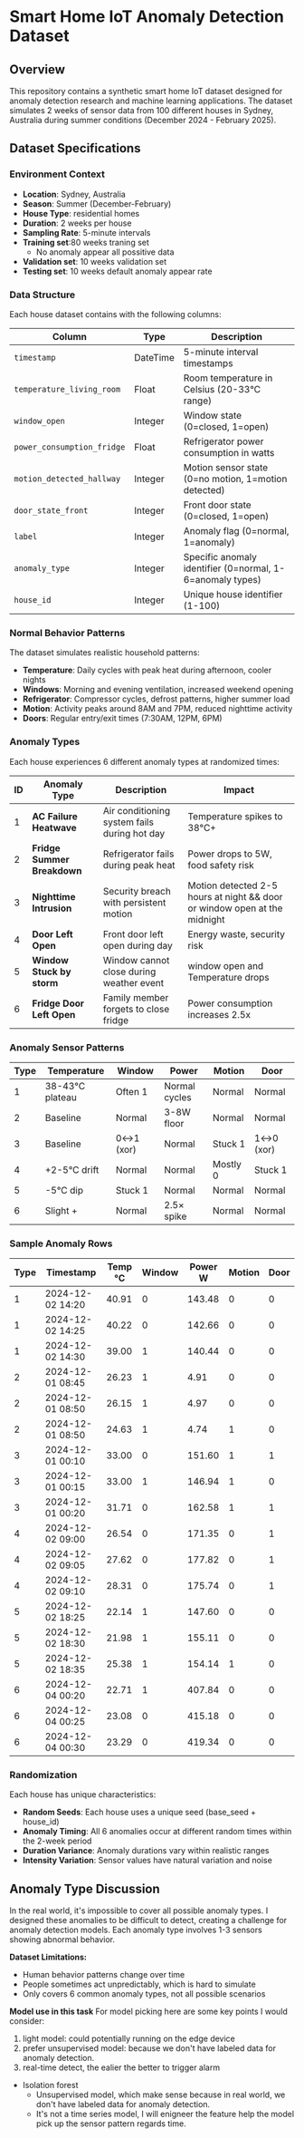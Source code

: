 # Smart Home IoT Anomaly Detection Dataset

## Overview

This repository contains a synthetic smart home IoT dataset designed for anomaly detection research and machine learning applications. The dataset simulates 2 weeks of sensor data from 100 different houses in Sydney, Australia during summer conditions (December 2024 - February 2025).

## Dataset Specifications

### Environment Context
- **Location**: Sydney, Australia
- **Season**: Summer (December-February)
- **House Type**: residential homes
- **Duration**: 2 weeks per house
- **Sampling Rate**: 5-minute intervals
- **Training set**:80 weeks traning set
    - No anomaly appear all possitive data
- **Validation set**: 10 weeks validation set
- **Testing set**: 10 weeks default anomaly appear rate

### Data Structure

Each house dataset contains with the following columns:

| Column | Type | Description |
|--------|------|-------------|
| `timestamp` | DateTime | 5-minute interval timestamps |
| `temperature_living_room` | Float | Room temperature in Celsius (20-33°C range) |
| `window_open` | Integer | Window state (0=closed, 1=open) |
| `power_consumption_fridge` | Float | Refrigerator power consumption in watts |
| `motion_detected_hallway` | Integer | Motion sensor state (0=no motion, 1=motion detected) |
| `door_state_front` | Integer | Front door state (0=closed, 1=open) |
| `label` | Integer | Anomaly flag (0=normal, 1=anomaly) |
| `anomaly_type` | Integer | Specific anomaly identifier (0=normal, 1-6=anomaly types) |
| `house_id` | Integer | Unique house identifier (1-100) |

### Normal Behavior Patterns

The dataset simulates realistic household patterns:

- **Temperature**: Daily cycles with peak heat during afternoon, cooler nights
- **Windows**: Morning and evening ventilation, increased weekend opening
- **Refrigerator**: Compressor cycles, defrost patterns, higher summer load
- **Motion**: Activity peaks around 8AM and 7PM, reduced nighttime activity
- **Doors**: Regular entry/exit times (7:30AM, 12PM, 6PM)

### Anomaly Types

Each house experiences 6 different anomaly types at randomized times:

| ID | Anomaly Type | Description | Impact |
|----|--------------|-------------|--------|
| 1 | **AC Failure Heatwave** | Air conditioning system fails during hot day | Temperature spikes to 38°C+ |
| 2 | **Fridge Summer Breakdown** | Refrigerator fails during peak heat | Power drops to 5W, food safety risk |
| 3 | **Nighttime Intrusion** | Security breach with persistent motion | Motion detected 2-5 hours at night && door or window open at the midnight |
| 4 | **Door Left Open** | Front door left open during day | Energy waste, security risk |
| 5 | **Window Stuck by storm** | Window cannot close during weather event | window open and Temperature drops|
| 6 | **Fridge Door Left Open** | Family member forgets to close fridge | Power consumption increases 2.5x |

### Anomaly Sensor Patterns

| Type | Temperature | Window | Power | Motion | Door |
|------|-------------|--------|-------|--------|------|
| 1 | 38-43°C plateau | Often 1 | Normal cycles | Normal | Normal |
| 2 | Baseline | Normal | 3-8W floor | Normal | Normal |
| 3 | Baseline | 0↔1 (xor) | Normal | Stuck 1 | 1↔0 (xor) |
| 4 | +2-5°C drift | Normal | Normal | Mostly 0 | Stuck 1 |
| 5 | -5°C dip | Stuck 1 | Normal | Normal | Normal |
| 6 | Slight + | Normal | 2.5× spike | Normal | Normal |

### Sample Anomaly Rows

| Type | Timestamp | Temp °C | Window | Power W | Motion | Door |
|------|-----------|---------|--------|---------|--------|------|
| 1 | 2024-12-02 14:20 | 40.91 | 0 | 143.48 | 0 | 0 |
| 1 | 2024-12-02 14:25 | 40.22 | 0 | 142.66 | 0 | 0 |
| 1 | 2024-12-02 14:30 | 39.00 | 1 | 140.44 | 0 | 0 |
| 2 | 2024-12-01 08:45 | 26.23 | 1 | 4.91 | 0 | 0 |
| 2 | 2024-12-01 08:50 | 26.15 | 1 | 4.97 | 0 | 0 |
| 2 | 2024-12-01 08:50 | 24.63 | 1 | 4.74 | 1 | 0 |
| 3 | 2024-12-01 00:10 | 33.00 | 0 | 151.60 | 1 | 1 |
| 3 | 2024-12-01 00:15 | 33.00 | 1 | 146.94 | 1 | 0 |
| 3 | 2024-12-01 00:20 | 31.71 | 0 | 162.58 | 1 | 1 |
| 4 | 2024-12-02 09:00 | 26.54 | 0 | 171.35 | 0 | 1 |
| 4 | 2024-12-02 09:05 | 27.62 | 0 | 177.82 | 0 | 1 |
| 4 | 2024-12-02 09:10 | 28.31 | 0 | 175.74 | 0 | 1 |
| 5 | 2024-12-02 18:25 | 22.14 | 1 | 147.60 | 0 | 0 |
| 5 | 2024-12-02 18:30 | 21.98 | 1 | 155.11 | 0 | 0 |
| 5 | 2024-12-02 18:35 | 25.38 | 1 | 154.14 | 1 | 0 |
| 6 | 2024-12-04 00:20 | 22.71 | 1 | 407.84 | 0 | 0 |
| 6 | 2024-12-04 00:25 | 23.08 | 0 | 415.18 | 0 | 0 |
| 6 | 2024-12-04 00:30 | 23.29 | 0 | 419.34 | 0 | 0 |

### Randomization

Each house has unique characteristics:
- **Random Seeds**: Each house uses a unique seed (base_seed + house_id)
- **Anomaly Timing**: All 6 anomalies occur at different random times within the 2-week period
- **Duration Variance**: Anomaly durations vary within realistic ranges
- **Intensity Variation**: Sensor values have natural variation and noise

## Anomaly Type Discussion

In the real world, it's impossible to cover all possible anomaly types. I designed these anomalies to be difficult to detect, creating a challenge for anomaly detection models. Each anomaly type involves 1-3 sensors showing abnormal behavior.

**Dataset Limitations:**
- Human behavior patterns change over time
- People sometimes act unpredictably, which is hard to simulate
- Only covers 6 common anomaly types, not all possible scenarios

**Model use in this task**
For model picking here are some key points I would consider:
1. light model: could potentially running on the edge device
2. prefer unsupervised model: because we don't have labeled data for anomaly detection.
3. real-time detect, the ealier the better to trigger alarm

- Isolation forest
    - Unsupervised model, which make sense because in real world, we don't have labeled data for anomaly detection.
    - It's not a time series model, I will enigneer the feature help the model pick up the sensor pattern regards time.
